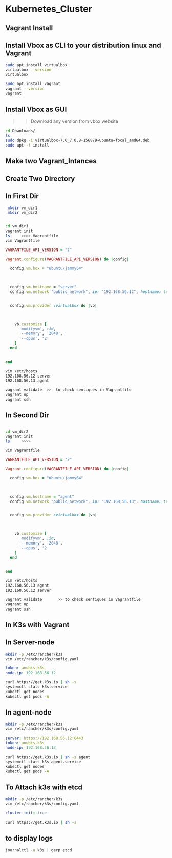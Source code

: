 # Kubernetes_Cluster
## Vagrant Install
## Install Vbox as CLI to your distribution linux and Vagrant 

``` bash
sudo apt install virtualbox
virtualbox --version
virtualbox

sudo apt install vagrant
vagrant --version
vagrant
```

## Install Vbox as GUI
 >> Download any version  from vbox website 
 
 ``` bash 
 cd Downloads/
 ls
 sudo dpkg -i virtualbox-7.0_7.0.8-156879~Ubuntu~focal_amd64.deb
 sudo apt -f install 
 ```
 
 ## Make two Vagrant_Intances
 ## Create Two Directory
 
 ## In First Dir
 ``` bash
  mkdir vm_dir1
  mkdir vm_dir2
 ```
 
 ``` bash
 
cd vm_dir1
vagrant init
ls     >>>> Vagrantfile
vim Vagrantfile
```
``` ruby
VAGRANTFILE_API_VERSION = "2"

Vagrant.configure(VAGRANTFILE_API_VERSION) do |config|
  
  config.vm.box = "ubuntu/jammy64"


 
  config.vm.hostname = "server"
  config.vm.network "public_network", ip: "192.168.56.12", hostname: true


  config.vm.provider :virtualbox do |vb|


   
    vb.customize [
      'modifyvm', :id,
      '--memory', '2048',
      '--cpus', '2'
    ]
  end

 
end
```
``` bash
vim /etc/hosts       
192.168.56.12 server
192.168.56.13 agent
```
``` bash
vagrant validate  >>  to check sentiques in Vagrantfile
vagrant up
vagrant ssh
```

## In Second Dir
``` bash

cd vm_dir2
vagrant init
ls     >>>> 

vim Vagrantfile
```
``` ruby
VAGRANTFILE_API_VERSION = "2"

Vagrant.configure(VAGRANTFILE_API_VERSION) do |config|

  config.vm.box = "ubuntu/jammy64"


  
  config.vm.hostname = "agent"
  config.vm.network "public_network", ip: "192.168.56.13", hostname: true


  config.vm.provider :virtualbox do |vb|


   
    vb.customize [
      'modifyvm', :id,
      '--memory', '2048',
      '--cpus', '2'
    ]
  end

  
end
```
``` bash
vim /etc/hosts       
192.168.56.13 agent
192.168.56.12 server
```
``` bash
vagrant validate       >> to check sentiques in Vagrantfile
vagrant up
vagrant ssh

```

## In K3s with Vagrant
## In Server-node
``` bash
mkdir -p /etc/rancher/k3s
vim /etc/rancher/k3s/config.yaml
```
``` yaml
token: anubis-k3s
node-ip: 192.168.56.12
```

``` bash
curl https://get.k3s.io | sh -s 
systemctl stats k3s.service
kubectl get nodes
kubectl get pods -A
```

## In agent-node
``` bash
mkdir -p /etc/rancher/k3s
vim /etc/rancher/k3s/config.yaml
```
``` yaml
server: https://192.168.56.12:6443
token: anubis-k3s
node-ip: 192.168.56.13
```

``` bash
curl https://get.k3s.io | sh -s agent
systemctl stats k3s-agent.service
kubectl get nodes
kubectl get pods -A
```

## To Attach k3s with etcd

``` bash
mkdir -p /etc/rancher/k3s
vim /etc/rancher/k3s/config.yaml
```
``` yaml
cluster-init: true
```
``` bash
curl https://get.k3s.io | sh -s
```
## to display logs
``` bash
journalctl -u k3s | gerp etcd
```
